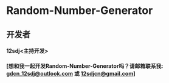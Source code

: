 # Random-Number-Generator
## 开发者
#### 12sdj<主持开发>
#### [想和我一起开发Random-Number-Generator吗？请邮箱联系我: gdcn_12sdj@outlook.com 或 12sdjcn@gmail.com]
